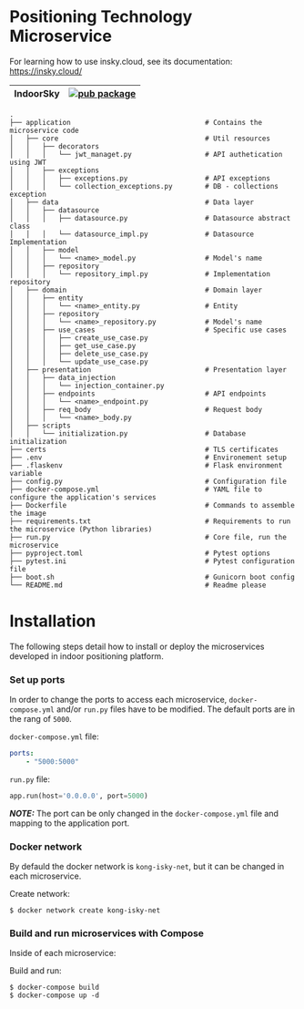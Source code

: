 # Positioning Technology Microservice
For learning how to use insky.cloud, see its documentation: https://insky.cloud/

| IndoorSky        | [![pub package](https://img.shields.io/badge/indoorSky-v1.0.0%20Beta-green)](https://insky.cloud/)|
| ---------------- | --------------------------------------------------------------------------------------------------- |
    .
    ├── application                                 # Contains the microservice code                              
    │   ├── core                                    # Util resources
    │   │   ├── decorators
    │   │   │   └── jwt_managet.py                  # API authetication using JWT
    │   │   ├── exceptions
    │   │   │   ├── exceptions.py                   # API exceptions
    │   │   │   └── collection_exceptions.py        # DB - collections exception             
    │   ├── data                                    # Data layer
    │   │   ├── datasource
    │   │   │   ├── datasource.py                   # Datasource abstract class
    │   │   │   └── datasource_impl.py              # Datasource Implementation
    │   │   ├── model
    │   │   │   └── <name>_model.py                 # Model's name
    │   │   ├── repository
    │   │   │   └── repository_impl.py              # Implementation repository
    │   ├── domain                                  # Domain layer
    │   │   ├── entity
    │   │   │   └── <name>_entity.py                # Entity
    │   │   ├── repository
    │   │   │   └── <name>_repository.py            # Model's name
    │   │   ├── use_cases                           # Specific use cases
    │   │   │   ├── create_use_case.py
    │   │   │   ├── get_use_case.py
    │   │   │   ├── delete_use_case.py
    │   │   │   └── update_use_case.py              
    │   ├── presentation                            # Presentation layer
    │   │   ├── data_injection
    │   │   │   └── injection_container.py      
    │   │   ├── endpoints                           # API endpoints
    │   │   │   └── <name>_endpoint.py
    │   │   ├── req_body                            # Request body
    │   │   │   └── <name>_body.py
    │   ├── scripts
    │   │   └── initialization.py                   # Database initialization
    ├── certs                                       # TLS certificates     
    ├── .env                                        # Environement setup
    ├── .flaskenv                                   # Flask environment variable
    ├── config.py                                   # Configuration file
    ├── docker-compose.yml                          # YAML file to configure the application's services
    ├── Dockerfile                                  # Commands to assemble the image
    ├── requirements.txt                            # Requirements to run the microservice (Python libraries)
    ├── run.py                                      # Core file, run the microservice
    ├── pyproject.toml                              # Pytest options
    ├── pytest.ini                                  # Pytest configuration file
    ├── boot.sh                                     # Gunicorn boot config
    └── README.md                                   # Readme please

# Installation

The following steps detail how to install or deploy the microservices developed in indoor positioning platform.

### Set up ports

In order to change the ports to access each microservice, `docker-compose.yml` and/or `run.py` files have to be modified. 
The default ports are in the rang of `5000`.

`docker-compose.yml` file:
```yml
ports:
    - "5000:5000"
```

`run.py` file:
```python
app.run(host='0.0.0.0', port=5000)
```

**_NOTE:_**
The port can be only changed in the `docker-compose.yml` file and mapping to the application port.


### Docker network

By defauld the docker network is `kong-isky-net`, but it can be changed in each microservice.

Create network:
```shell
$ docker network create kong-isky-net
```

### Build and run microservices with Compose

Inside of each microservice:

Build and run:
```shell
$ docker-compose build
$ docker-compose up -d
```
